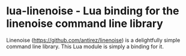 # lua-linenoise - Lua binding for the linenoise command line library

Linenoise (https://github.com/antirez/linenoise) is a delightfully simple command
line library.  This Lua module is simply a binding for it.

